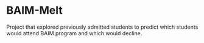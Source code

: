 # BAIM-Melt
Project that explored previously admitted students to predict which students would attend BAIM program and which would decline.
